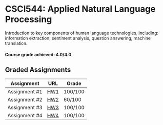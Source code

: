 # CSCI544: Applied Natural Language Processing
Introduction to key components of human language technologies, including: information extraction, sentiment analysis, question answering, machine translation.

#### Course grade achieved: 4.0/4.0

## Graded Assignments

| Assignment    | URL        | Grade   |
| ------------  | ---------- | ------  |
| Assignment #1 | [HW1](HW1) | 100/100 |
| Assignment #2 | [HW2](HW2) | 60/100  |
| Assignment #3 | [HW3](HW3) | 100/100 |
| Assignment #4 | [HW4](HW4) | 100/100 |

